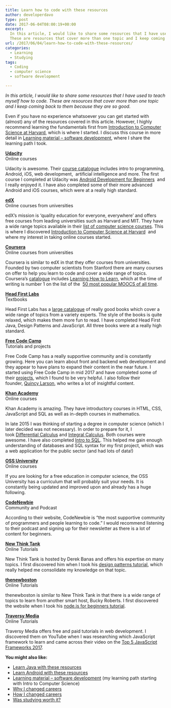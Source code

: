 ```yaml
---
title: Learn how to code with these resources
author: developerdavo
type: post
date: 2017-06-04T08:00:19+00:00
excerpt: 
  In this article, I would like to share some resources that I have used to teach myself how to code. 
  These are resources that cover more than one topic and I keep coming back to them because they are so good.
url: /2017/06/04/learn-how-to-code-with-these-resources/
categories:
  - Learning
  - Studying
tags:
  - Coding
  - computer science
  - software development

---
```

_In this article, I would like to share some resources that I have used to teach myself how to code. 
These are resources that cover more than one topic and I keep coming back to them because they are so good._

Even if you have no experience whatsoever you can get started with (almost) any of the resources covered in this 
article. However, I highly recommend learning the fundamentals first from <a href="https://cs50.harvard.edu/" 
target="_blank" rel="noopener noreferrer">Introduction to Computer Science at Harvard</a>, 
which is where I started. I discuss this course in more detail in 
[Learning material &#8211; software development][1], where I share the learning path I took.

**[Udacity][2]**  
Online courses

Udacity is awesome. Their [course catalogue][3] includes intro to programming, Android, iOS, web development, 
artificial intelligence and more. The first course I completed at Udacity was [Android Development for Beginners][4] 
and I really enjoyed it. I have also completed some of their more advanced Android and iOS courses, 
which were at a really high standard.

[**edX**][5]  
Online courses from universities

edX&#8217;s mission is &#8216;quality education for everyone, everywhere&#8217; and offers free courses from 
leading universities such as Harvard and MIT. They have a wide range topics available in their 
<a href="https://www.edx.org/course/?course=all&subject=Computer%20Science" target="_blank" 
rel="noopener noreferrer">list of computer science courses</a>. 
This is where I discovered [Introduction to Computer Science at Harvard][6] 
and where my interest in taking online courses started.

**[Coursera][7]**  
Online courses from universities

Coursera is similar to edX in that they offer courses from universities. 
Founded by two computer scientists from Stanford there are many courses on offer to help you learn to code 
and cover a wide range of topics. Coursera&#8217;s <a href="https://www.coursera.org/browse?languages=en" 
target="_blank" rel="noopener noreferrer">catalogue</a> includes [Learning How to Learn][8], 
which at the time of writing is number 1 on the list of the 
<a href="http://www.onlinecoursereport.com/the-50-most-popular-moocs-of-all-time/" target="_blank" 
rel="noopener noreferrer">50 most popular MOOCS of all time</a>.

**[Head First Labs][9]**  
Textbooks

Head First Labs has a <a href="http://shop.oreilly.com/category/series/head-first.do" target="_blank" 
rel="noopener noreferrer">large catalogue</a> of really good books 
which cover a wide range of topics from a variety experts. 
The style of the books is quite relaxed, 
which makes them more fun to read. I have completed Head First Java, Design Patterns and JavaScript. 
All three books were at a really high standard.

**[Free Code Camp][10]**  
Tutorials and projects

Free Code Camp has a really supportive community and is constantly growing. 
Here you can learn about front and backend web development and they appear to have plans to expand their content 
in the near future. I started using Free Code Camp in mid 2017 and have completed some of their 
<a href="https://www.freecodecamp.org/developerdavo" target="_blank" rel="noopener">projects</a>, 
which I found to be very helpful. I also follow their founder, [Quincy Larson][11], who writes a lot of insightful content.

[**Khan Academy**][12]  
Online courses

Khan Academy is amazing. 
They have introductory courses in HTML, CSS, JavaScript and SQL as well as in-depth courses in mathematics.

In late 2015 I was thinking of starting a degree in computer science (which I later decided was not necessary). 
In order to prepare for it, I took [Differential Calculus][13] and [Integral Calculus][14]. Both courses were awesome. 
I have also completed [Intro to SQL][15]. 
This helped me gain enough understanding of databases and SQL syntax for my first project, 
which was a web application for the public sector (and had lots of data!)

**[OSS University][16]**  
Online courses

If you are looking for a free education in computer science, 
the OSS University has a curriculum that will probably suit your needs. 
It is constantly being updated and improved upon and already has a huge following.

[**CodeNewbie**][17]  
Community and Podcast

According to their website, 
CodeNewbie is &#8220;the most supportive community of programmers and people learning to code.&#8221; 
I would recommend listening to their podcast and signing up for their newsletter 
as there is a lot of content for beginners.

[**New Think Tank**][18]  
Online Tutorials

New Think Tank is hosted by Derek Banas and offers his expertise on many topics. 
I first discovered him when I took his [design patterns tutorial][19], 
which really helped me consolidate my knowledge on that topic.

**[thenewboston][20]**  
Online Tutorials

thenewboston is similar to New Think Tank in that there is a wide range of topics to learn from another smart host, 
Bucky Roberts. I first discovered the website when I took his [node.js for beginners tutorial][21].

**[Traversy Media][22]**  
Online Tutorials

Traversy Media offers free and paid tutorials in web development. 
I discovered them on YouTube when I was researching which JavaScript framework to learn 
and came across their video on the [Top 5 JavaScript Frameworks 2017][23].

**You might also like:**

  * <a href="http://learnitmyway.com/2017/06/17/learn-java-with-these-resources/" target="_blank" 
  rel="noopener">Learn Java with these resources</a>
  * <a href="http://learnitmyway.com/2017/08/12/learn-android-with-these-resources/" target="_blank" 
  rel="noopener">Learn Android with these resources</a>
  * [Learning material &#8211; software development][1] (my learning path starting with Intro to Computer Science)
  * [Why I changed careers][27]
  * [How I changed careers][28]
  * [Was studying worth it?][29]

 [1]: http://learnitmyway.com/2016/11/11/learning-material-software-development/
 [2]: https://www.udacity.com/
 [3]: https://www.udacity.com/courses/all
 [4]: https://www.udacity.com/course/android-development-for-beginners--ud837
 [5]: https://www.edx.org/
 [6]: https://cs50.harvard.edu/
 [7]: https://www.coursera.org/
 [8]: https://www.coursera.org/learn/learning-how-to-learn
 [9]: http://www.headfirstlabs.com/
 [10]: https://www.freecodecamp.com
 [11]: https://medium.freecodecamp.com/@quincylarson
 [12]: https://www.khanacademy.org/
 [13]: https://www.khanacademy.org/math/differential-calculus
 [14]: https://www.khanacademy.org/math/integral-calculus
 [15]: https://www.khanacademy.org/computing/computer-programming/sql
 [16]: https://github.com/open-source-society/computer-science
 [17]: http://www.codenewbie.org/
 [18]: http://www.newthinktank.com/
 [19]: http://www.newthinktank.com/videos/design-patterns-tutorial/
 [20]: https://thenewboston.com/
 [21]: https://thenewboston.com/videos.php?cat=355
 [22]: http://www.traversymedia.com/
 [23]: https://www.youtube.com/watch?v=_vL8s5ayuFk
 [27]: http://learnitmyway.com/2016/08/10/why-i-changed-careers/
 [28]: http://learnitmyway.com/2016/09/17/how-i-changed-careers/
 [29]: http://learnitmyway.com/2016/10/12/was-studying-worth-it/